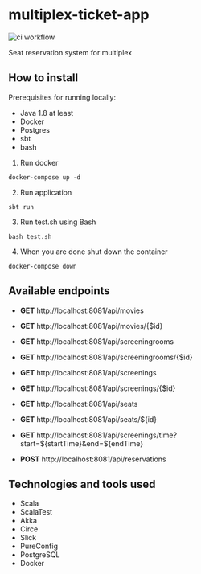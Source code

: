 # multiplex-ticket-app
![ci workflow](https://github.com/szczepania/multiplex-ticket-app/actions/workflows/ci.yml/badge.svg)

Seat reservation system for multiplex

## How to install

Prerequisites for running locally:
- Java 1.8 at least
- Docker
- Postgres
- sbt
- bash

1. Run docker
```
docker-compose up -d
```

2. Run application
```
sbt run
```

3. Run test.sh using Bash
```
bash test.sh
```

4. When you are done shut down the container
```
docker-compose down
```

## Available endpoints

- **GET** http://localhost:8081/api/movies

- **GET** http://localhost:8081/api/movies/{$id}

- **GET** http://localhost:8081/api/screeningrooms

- **GET** http://localhost:8081/api/screeningrooms/{$id}

- **GET** http://localhost:8081/api/screenings

- **GET** http://localhost:8081/api/screenings/{$id}

- **GET** http://localhost:8081/api/seats

- **GET** http://localhost:8081/api/seats/${id}

- **GET** http://localhost:8081/api/screenings/time?start=${startTime}&end=${endTime}

- **POST** http://localhost:8081/api/reservations


## Technologies and tools used

- Scala
- ScalaTest
- Akka
- Circe
- Slick
- PureConfig
- PostgreSQL
- Docker

